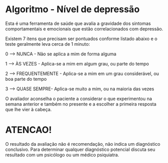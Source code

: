 <h1>Algoritmo - Nível de depressão </h1>

Esta é uma ferramenta de saúde que avalia a gravidade dos sintomas comportamentais e emocionais que estão correlacionados com depressão.

Existem 7 itens que precisam ser pontuados conforme listado abaixo e o teste geralmente leva cerca de 1 minuto:

<p>0 --> NUNCA - Não se aplica a mim de forma alguma</p>
<p>1 --> ÀS VEZES - Aplica-se a mim em algum grau, ou parte do tempo</p>
<p>2 --> FREQUENTEMENTE - Aplica-se a mim em um grau considerável, ou boa parte do tempo</p>
<p>3 --> QUASE SEMPRE- Aplica-se muito a mim, ou na maioria das vezes</p>

O avaliador aconselha o paciente a considerar o que experimentou na semana anterior e também no presente e a escolher a primeira resposta que lhe vier à cabeça.

<h1>ATENCAO!</h1> O resultado da avaliação não é recomendação, não indica um diagnóstico conclusivo. 
Para determinar qualquer diagnóstico potencial discuta seu resultado com um psicólogo ou um médico psiquiatra.
